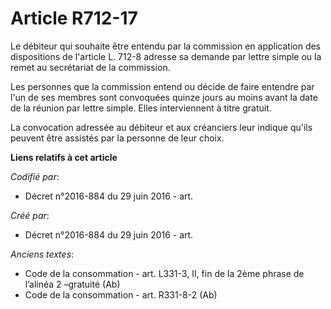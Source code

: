 # Article R712-17

Le débiteur qui souhaite être entendu par la commission en application des dispositions de l'article L. 712-8 adresse sa
demande par lettre simple ou la remet au secrétariat de la commission.

Les personnes que la commission entend ou décide de faire entendre par l'un de ses membres sont convoquées quinze jours au
moins avant la date de la réunion par lettre simple. Elles interviennent à titre gratuit.

La convocation adressée au débiteur et aux créanciers leur indique qu'ils peuvent être assistés par la personne de leur
choix.

**Liens relatifs à cet article**

_Codifié par_:

  - Décret n°2016-884 du 29 juin 2016 - art.

_Créé par_:

  - Décret n°2016-884 du 29 juin 2016 - art.

_Anciens textes_:

  - Code de la consommation - art. L331-3, II, fin de la 2ème phrase de l’alinéa 2 –gratuité (Ab)
  - Code de la consommation - art. R331-8-2 (Ab)
